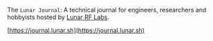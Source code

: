The `Lunar Journal`: A technical journal for engineers, researchers and hobbyists hosted by [Lunar RF Labs](https://labs.lunar.sh).

[https://journal.lunar.sh](https://journal.lunar.sh)
